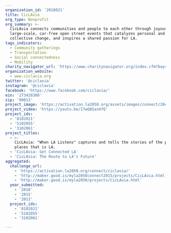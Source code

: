 ```yaml
---
organization_id: '2018021'
title: CicLAvia
org_type: Nonprofit
org_summary: >-
  CicLAvia connects communities and people to each other through joyous,
  large-scale, car-free open street events that catalyzes personal and
  collective change, and inspires a shared passion for LA.
tags_indicators:
  - Community gatherings
  - Transportation
  - Social connectedness
  - Mobility
charity_navigator_url: 'https://www.charitynavigator.org/index.cfm?bay=search.profile&ein=273428380'
organization_website:
  - www.ciclavia.org
twitter: '@ciclavia'
instagram: '@ciclavia'
facebook: 'https://www.facebook.com/ciclavia/'
ein: '273428380'
zip: '90013'
project_image: 'https://activation.la2050.org/assets/images/connect/2048-wide/ciclavia.jpg'
project_video: 'https://youtu.be/I7wQ8SasHfQ'
project_ids:
  - '8102021'
  - '5102055'
  - '3102061'
project_titles:
  - >-
    CicLAvia: "When LA Listens" captures and tells the stories of the people and
    places that is LA.
  - 'CicLAvia: Get Connected LA'
  - 'CicLAvia: The Route to LA’s Future'
aggregated:
  challenge_url:
    - 'https://activation.la2050.org/connect/ciclavia/'
    - 'http://maker.good.is/myla2050connect2015/projects/CicLAvia.html'
    - 'http://maker.good.is/myla2050/projects/CicLAvia.html'
  year_submitted:
    - '2018'
    - '2015'
    - '2013'
  project_ids:
    - '8102021'
    - '5102055'
    - '3102061'

---
```

